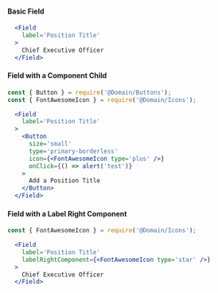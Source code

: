#### Basic Field

```jsx
  <Field
    label='Position Title'
  >
    Chief Executive Officer
  </Field>
```

#### Field with a Component Child

```jsx
const { Button } = require('@Domain/Buttons');
const { FontAwesomeIcon } = require('@Domain/Icons');

  <Field
    label='Position Title'
  >
    <Button
      size='small'
      type='primary-borderless'
      icon={<FontAwesomeIcon type='plus' />}
      onClick={() => alert('test')}
    >
      Add a Position Title
    </Button>
  </Field>
```


#### Field with a Label Right Component

```jsx
const { FontAwesomeIcon } = require('@Domain/Icons');

  <Field
    label='Position Title'
    labelRightComponent={<FontAwesomeIcon type='star' />}
  >
    Chief Executive Officer
  </Field>
```
